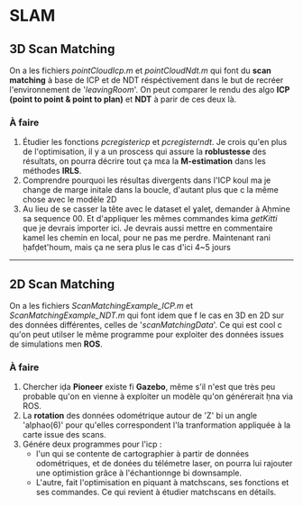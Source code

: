 # SLAM


## 3D Scan Matching 
On a les fichiers *pointCloudIcp.m* et *pointCloudNdt.m* qui font du **scan matching** à base de ICP et de NDT réspéctivement dans le but de recréer l'environnement de '*leavingRoom*'. On peut comparer le rendu des algo **ICP (point to point & point to plan)** et **NDT** à parir de ces deux là. 

### À faire 
1. Étudier les fonctions *pcregistericp* et *pcregisterndt*. Je crois qu'en plus de l'optimisation, il y a un proscess qui assure la **roblustesse** des résultats, on pourra décrire tout ça mɛa la **M-estimation** dans les méthodes **IRLS**.
2. Comprendre pourquoi les résultas divergents dans l'ICP koul ma je change de marge initale dans la boucle, d'autant plus que c la même chose avec le modèle 2D
3. Au lieu de se casser la tête avec le dataset el ɣaleṭ, demander à Aḥmine sa sequence 00. Et d'appliquer les mêmes commandes kima *getKitti* que je devrais importer ici. Je devrais aussi mettre en commentaire kamel les chemin en local, pour ne pas me perdre. Maintenant rani ḥafḍet'houm, mais ça ne sera plus le cas d'ici 4~5 jours
___________

## 2D Scan Matching
On a les fichiers *ScanMatchingExample_ICP.m* et *ScanMatchingExample_NDT.m* qui font idem que f le cas en 3D en 2D sur des données différentes, celles de '*scanMatchingData*'. Ce qui est cool c qu'on peut utilser le même programme pour exploiter des données issues de simulations men **ROS**. 

### À faire 
1. Chercher iḍa **Pioneer** existe fi **Gazebo**, même s'il n'est que très peu probable qu'on en vienne à exploiter un modèle qu'on générerait ḥna via ROS.
2. La **rotation** des données odométrique autour de 'Z' bi un angle 'alphao(6)' pour qu'elles correspondent l'la tranformation appliquée à la carte issue des scans.
3. Génére deux programmes pour l'icp :
   * l'un qui se contente de cartographier à partir de données odométriques, et de donées du télémetre laser, on pourra lui rajouter une optimistion grâce à l'échantionnge bi downsample. 
   * L'autre, fait l'optimisation en piquant à matchscans, ses fonctions et ses commandes. Ce qui revient à étudier matchscans en détails.
